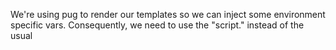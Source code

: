 We're using pug to render our templates so we can inject some environment specific vars. Consequently, we need to use the "script." instead of the usual <script> tag so that the js can be parsed.